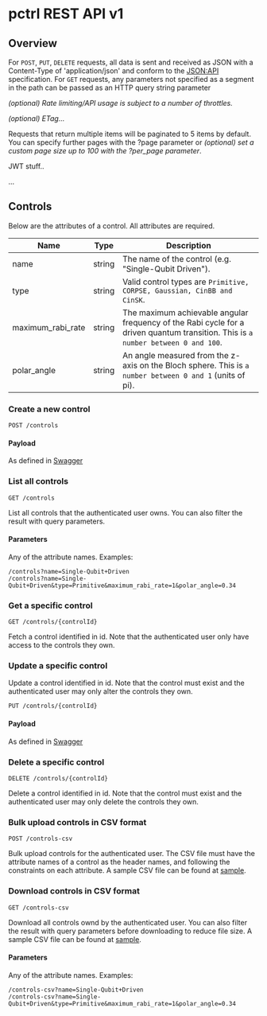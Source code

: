 # pctrl REST API v1

## Overview

For `POST`, `PUT`, `DELETE` requests, all data is sent and received as JSON with a Content-Type of 'application/json' and conform to the [JSON:API](https://jsonapi.org/) specification. For `GET` requests, any parameters not specified as a segment in the path can be passed as an HTTP query string parameter

_(optional) Rate limiting/API usage is subject to a number of throttles._

_(optional) ETag..._

Requests that return multiple items will be paginated to 5 items by default. You can specify further pages with the ?page parameter or _(optional) set a custom page size up to 100 with the ?per_page parameter_.

JWT stuff..

...

## Controls
Below are the attributes of a control. All attributes are required.

| Name              | Type   | Description |
|-------------------|--------|-------------|
| name              | string | The name of the control (e.g. "Single-Qubit Driven"). |
| type              | string | Valid control types are `Primitive, CORPSE, Gaussian, CinBB and CinSK`. |
| maximum_rabi_rate | string | The maximum achievable angular frequency of the Rabi cycle for a driven quantum transition. This is `a number between 0 and 100`. |
| polar_angle       | string | An angle measured from the z-axis on the Bloch sphere. This is `a number between 0 and 1` (units of pi). | 

### Create a new control
```
POST /controls
```
#### Payload
As defined in [Swagger](https://link.org/)

### List all controls
```
GET /controls
```
List all controls that the authenticated user owns. You can also filter the result with query parameters.
#### Parameters
Any of the attribute names. Examples:
```
/controls?name=Single-Qubit+Driven
/controls?name=Single-Qubit+Driven&type=Primitive&maximum_rabi_rate=1&polar_angle=0.34
```

### Get a specific control
```
GET /controls/{controlId}
```
Fetch a control identified in id. Note that the authenticated user only have access to the controls they own.

### Update a specific control
Update a control identified in id. Note that the control must exist and the authenticated user may only alter the controls they own.
```
PUT /controls/{controlId}
```
#### Payload
As defined in [Swagger](https://link.org/)

### Delete a specific control
```
DELETE /controls/{controlId}
```
Delete a control identified in id. Note that the control must exist and the authenticated user may only delete the controls they own.

### Bulk upload controls in CSV format
```
POST /controls-csv
```
Bulk upload controls for the authenticated user. The CSV file must have the attribute names of a control as the header names, and following the constraints on each attribute. A sample CSV file can be found at [sample](https://github.com/qctrl/back-end-challenge/blob/master/assets/controls.csv).

### Download controls in CSV format
```
GET /controls-csv
```
Download all controls ownd by the authenticated user. You can also filter the result with query parameters before downloading to reduce file size. A sample CSV file can be found at [sample](https://github.com/qctrl/back-end-challenge/blob/master/assets/controls.csv).
#### Parameters
Any of the attribute names. Examples:
```
/controls-csv?name=Single-Qubit+Driven
/controls-csv?name=Single-Qubit+Driven&type=Primitive&maximum_rabi_rate=1&polar_angle=0.34
